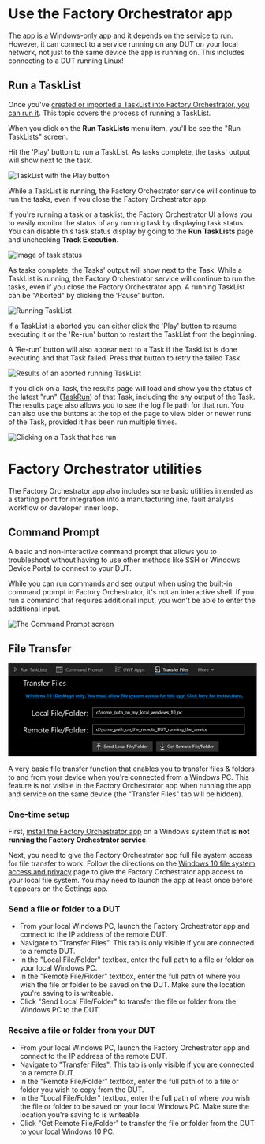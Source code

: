 # Use the Factory Orchestrator app
The app is a Windows-only app and it depends on the service to run. However, it can connect to a service running on any DUT on your local network, not just to the same device the app is running on. This includes connecting to a DUT running Linux!

## Run a TaskList
Once you've [created or imported a TaskList into Factory Orchestrator, you can run it](tasks-and-tasklists.md). This topic covers the process of running a TaskList.

When you click on the **Run TaskLists** menu item, you'll be see the "Run TaskLists" screen.

Hit the 'Play' button to run a TaskList. As tasks complete, the tasks' output will show next to the task.

![TaskList with the Play button](./images/run-a-tasklist.png)

While a TaskList is running, the Factory Orchestrator service will continue to run the tasks, even if you close the Factory Orchestrator app.

If you're running a task or a tasklist, the Factory Orchestrator UI allows you to easily monitor the status of any running task by displaying task status. You can disable this task status display by going to the **Run TaskLists** page and unchecking **Track Execution**.

![Image of task status](./images/fo-follow-tasks.png)

As tasks complete, the Tasks' output will show next to the Task. While a TaskList is running, the Factory Orchestrator service will continue to run the tasks, even if you close the Factory Orchestrator app. A running TaskList can be "Aborted" by clicking the 'Pause' button.

![Running TaskList](./images/running-tasklist.png)

If a TaskList is aborted you can either click the 'Play' button to resume executing it or the 'Re-run' button to restart the TaskList from the beginning.

A 'Re-run' button will also appear next to a Task if the TaskList is done executing and that Task failed. Press that button to retry the failed Task.

![Results of an aborted running TaskList](./images/re-run-task.png)

If you click on a Task, the results page will load and show you the status of the latest "run" ([TaskRun](../CoreLibrary/Microsoft-FactoryOrchestrator-Core-TaskRun/)) of that Task, including the any output of the Task. The results page also allows you to see the log file path for that run. You can also use the buttons at the top of the page to view older or newer runs of the Task, provided it has been run multiple times.

![Clicking on a Task that has run](./images/test-results.png)

# Factory Orchestrator utilities

The Factory Orchestrator app also includes some basic utilities intended as a starting point for integration into a manufacturing line, fault analysis workflow or developer inner loop.

<!-- ## UWP Apps

This launches a UWP app that's installed on a device under test (DUT). This allows you to launch a UWP directly from the Factory Orchestrator app by clicking on its name in the list of installed UWP apps.

Your device must be configured to launch into an environment that supports launching UWP apps.

You can exit a launched UWP with ALT+F4, or from Windows Device Portal. -->

## Command Prompt

A basic and non-interactive command prompt that allows you to troubleshoot without having to use other methods like SSH or Windows Device Portal to connect to your DUT.

While you can run commands and see output when using the built-in command prompt in Factory Orchestrator, it's not an interactive shell. If you run a command that requires additional input, you won't be able to enter the additional input.

![The Command Prompt screen](./images/fo-cmd.png)

## File Transfer
![The Transfer Files screen](./images/fo-transfer-files.png)

A very basic file transfer function that enables you to transfer files & folders to and from your device when you're connected from a Windows PC. This feature is not visible in the Factory Orchestrator app when running the app and service on the same device (the "Transfer Files" tab will be hidden).

### One-time setup

First, [install the Factory Orchestrator app](get-started-with-factory-orchestrator.md#install-the-app) on a Windows system that is __not running the Factory Orchestrator service__.

Next, you need to give the Factory Orchestrator app full file system access for file transfer to work. Follow the directions on the [Windows 10 file system access and privacy](https://support.microsoft.com/en-us/help/4468237/windows-10-file-system-access-and-privacy-microsoft-privacy) page to give the Factory Orchestrator app access to your local file system. You may need to launch the app at least once before it appears on the Settings app.

### Send a file or folder to a DUT

- From your local Windows PC, launch the Factory Orchestrator app and connect to the IP address of the remote DUT.
- Navigate to "Transfer Files". This tab is only visible if you are connected to a remote DUT.
- In the "Local File/Folder" textbox, enter the full path to a file or folder on your local Windows PC.
- In the "Remote File/Fikder" textbox, enter the full path of where you wish the file or folder to be saved on the DUT. Make sure the location you're saving to is writeable.
- Click "Send Local File/Folder" to transfer the file or folder from the Windows PC to the DUT.

### Receive a file or folder from your DUT

- From your local Windows PC, launch the Factory Orchestrator app and connect to the IP address of the remote DUT.
- Navigate to "Transfer Files". This tab is only visible if you are connected to a remote DUT.
- In the "Remote File/Folder" textbox, enter the full path of to a file or folder you wish to copy from the DUT.
- In the "Local File/Folder" textbox, enter the full path of where you wish the file or folder to be saved on your local Windows PC. Make sure the location you're saving to is writeable.
- Click "Get Remote File/Folder" to transfer the file or folder from the DUT to your local Windows 10 PC.

